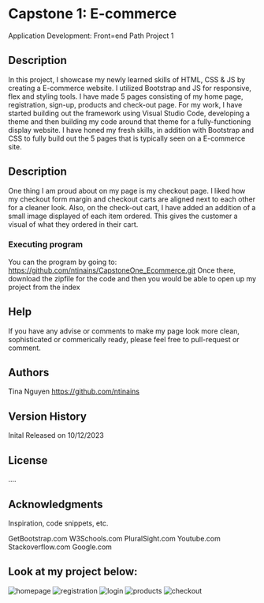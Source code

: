 # Capstone 1: E-commerce

Application Development: Front=end Path Project 1

## Description

In this project, I showcase my newly learned skills of HTML, CSS & JS by creating a E-commerce website. I utilized Bootstrap and JS for responsive, flex and styling tools. I have made 5 pages consisting of my home page, registration, sign-up, products and check-out page. For my work, I have started building out the framework using Visual Studio Code, developing a theme and then building my code around that theme for a fully-functioning display website. I have honed my fresh skills, in addition with Bootstrap and CSS to fully build out the 5 pages that is typically seen on a E-commerce site. 

## Description

One thing I am proud about on my page is my checkout page. I liked how my checkout form margin and checkout carts are aligned next to each other for a cleaner look. Also, on the check-out cart, I have added an addition of a small image displayed of each item ordered. This gives the customer a visual of what they ordered in their cart. 

### Executing program

You can the program by going to: https://github.com/ntinains/CapstoneOne_Ecommerce.git
Once there, download the zipfile for the code and then you would be able to open up my project from the index

## Help

If you have any advise or comments to make my page look more clean, sophisticated or commerically ready, please feel free to pull-request or comment.


## Authors

Tina Nguyen
https://github.com/ntinains

## Version History

Inital Released on 10/12/2023

## License

....

## Acknowledgments

Inspiration, code snippets, etc.

GetBootstrap.com
W3Schools.com
PluralSight.com
Youtube.com
Stackoverflow.com
Google.com

## Look at my project below: 

![homepage](https://github.com/ntinains/CapstoneOne_Ecommerce/assets/146864042/76e5ed71-4b0e-400f-ba73-ccbbfcb7e543)
![registration](https://github.com/ntinains/CapstoneOne_Ecommerce/assets/146864042/673bddc9-dacb-4eb5-9273-d1dff6fbe1d1)
![login](https://github.com/ntinains/CapstoneOne_Ecommerce/assets/146864042/28315a4e-e01d-4021-93f4-048aa3144f80)
![products](https://github.com/ntinains/CapstoneOne_Ecommerce/assets/146864042/20b9b5f3-7f1f-4fc9-9378-4a30bfc993ee)
![checkout](https://github.com/ntinains/CapstoneOne_Ecommerce/assets/146864042/d4e3e5f8-23d1-4775-b336-a93df67e8677)

